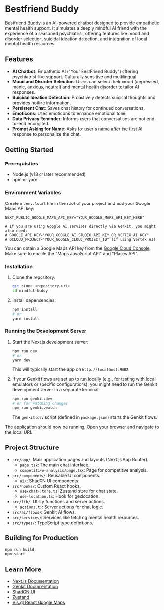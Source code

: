 # Bestfriend Buddy
Bestfriend Buddy is an AI-powered chatbot designed to provide empathetic mental health support. It simulates a deeply mindful AI friend with the experience of a seasoned psychiatrist, offering features like mood and disorder selection, suicidal ideation detection, and integration of local mental health resources.

## Features

- **AI Chatbot**: Empathetic AI ("Your BestFriend Buddy") offering psychiatrist-like support. Culturally sensitive and multilingual.
- **Mood and Disorder Selection**: Users can select their mood (depressed, manic, anxious, neutral) and mental health disorder to tailor AI responses.
- **Suicidal Ideation Detection**: Proactively detects suicidal thoughts and provides hotline information.
- **Persistent Chat**: Saves chat history for continued conversations.
- **Emoticons**: Uses emoticons to enhance emotional tone.
- **Data Privacy Reminder**: Informs users that conversations are not end-to-end encrypted.
- **Prompt Asking for Name**: Asks for user's name after the first AI response to personalize the chat.

## Getting Started

### Prerequisites

- Node.js (v18 or later recommended)
- npm or yarn

### Environment Variables

Create a `.env.local` file in the root of your project and add your Google Maps API key:

```env
NEXT_PUBLIC_GOOGLE_MAPS_API_KEY="YOUR_GOOGLE_MAPS_API_KEY_HERE"

# If you are using Google AI services directly via Genkit, you might also need:
# GOOGLE_API_KEY="YOUR_GOOGLE_AI_STUDIO_API_KEY_OR_VERTEX_AI_KEY"
# GCLOUD_PROJECT="YOUR_GOOGLE_CLOUD_PROJECT_ID" (if using Vertex AI)
```

You can obtain a Google Maps API key from the [Google Cloud Console](https://console.cloud.google.com/google/maps-apis/overview). Make sure to enable the "Maps JavaScript API" and "Places API".

### Installation

1. Clone the repository:
   ```bash
   git clone <repository-url>
   cd mindful-buddy 
   ```
2. Install dependencies:
   ```bash
   npm install
   # or
   yarn install
   ```

### Running the Development Server

1. Start the Next.js development server:
   ```bash
   npm run dev
   # or
   yarn dev
   ```
   This will typically start the app on `http://localhost:9002`.

2. If your Genkit flows are set up to run locally (e.g., for testing with local emulators or specific configurations), you might need to run the Genkit development server in a separate terminal:
   ```bash
   npm run genkit:dev
   # or for watching changes
   npm run genkit:watch
   ```
   The `genkit:dev` script (defined in `package.json`) starts the Genkit flows.

The application should now be running. Open your browser and navigate to the local URL.

## Project Structure

- `src/app/`: Main application pages and layouts (Next.js App Router).
  - `page.tsx`: The main chat interface.
  - `competitive-analysis/page.tsx`: Page for competitive analysis.
- `src/components/`: Reusable UI components.
  - `ui/`: ShadCN UI components.
- `src/hooks/`: Custom React hooks.
  - `use-chat-store.ts`: Zustand store for chat state.
  - `use-location.ts`: Hook for geolocation.
- `src/lib/`: Utility functions and server actions.
  - `actions.ts`: Server actions for chat logic.
- `src/ai/flows/`: Genkit AI flows.
- `src/services/`: Services like fetching mental health resources.
- `src/types/`: TypeScript type definitions.

## Building for Production

```bash
npm run build
npm start
```

## Learn More

- [Next.js Documentation](https://nextjs.org/docs)
- [Genkit Documentation](https://firebase.google.com/docs/genkit)
- [ShadCN UI](https://ui.shadcn.com/)
- [Zustand](https://github.com/pmndrs/zustand)
- [Vis.gl React Google Maps](https://visgl.github.io/react-google-maps/)
